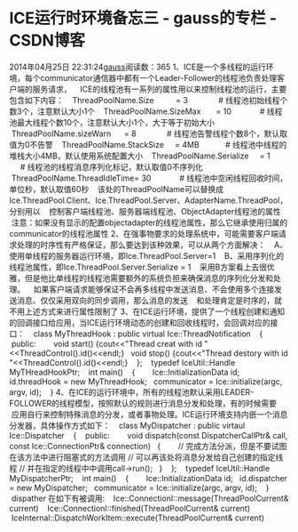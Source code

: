 # ICE运行时环境备忘三 - gauss的专栏 - CSDN博客
2014年04月25日 22:31:24[gauss](https://me.csdn.net/mathlmx)阅读数：365
1、ICE是一个多线程的运行环境，每个communicator通信器中都有一个Leader-Follower的线程池负责处理客户端的服务请求，
   ICE的线程池有一系列的属性用以来控制线程池的运行，主要包含如下内容：
   ThreadPoolName.Size          = 3              # 线程池初始线程个数3个，注意默认大小1个
   ThreadPoolName.SizeMax       = 10             # 线程池最大线程个数10个，注意默认大小1个，大于等于初始大小
   ThreadPoolName.sizeWarn      = 8              # 线程池告警线程个数8个，默认取值为0不告警
   ThreadPoolName.StackSize     = 4MB            # 线程池中线程的堆栈大小4MB，默认使用系统配置大小
   ThreadPoolName.Serialize     = 1              # 线程池的线程消息序列化标记，默认取值0不序列化
   ThreadPoolName.ThreadIdleTime= 30             # 线程池中空闲线程回收时间，单位秒，默认取值60秒
   该处的ThreadPoolName可以替换成Ice.ThreadPool.Client、Ice.ThreadPool.Server、AdapterName.ThreadPool，分别用以
   控制客户端线程池、服务器端线程池、ObjectAdapter线程池的属性
   注意：如果没有显示的配置objectadapter的线程池属性，那么它继承使用归属的communicator的线程池属性
2、在强事物要求的处理系统中，可能需要客户端请求处理的时序性有严格保证，那么要达到该种效果，可以从两个方面解决：
   A、使用单线程的服务器运行环境，即Ice.ThreadPool.Server=1
   B、采用序列化的线程池属性，即Ice.ThreadPool.Server.Serialize = 1
   采用B方案看上去很优雅，但是他比单线程的线程池需要额外的系统负担来确保消息的序列化分发和处理。
   如果客户端请求能够保证不会再多线程中发送消息、不会使用多个连接发送消息、仅仅采用双向的同步调用，那么消息的发送
   和处理肯定是时序的，就不用上述方式来进行属性限制了
3、在ICE运行环境，提供了一个线程创建和通知的回调接口给应用，当ICE运行环境动态的创建和回收线程时，会回调对应的接口：
   class MyThreadHook : public virtual Ice::ThreadNotification
   {
   public:
       void start() {cout<<"Thread creat with id "<<ThreadControl().id()<<endl;}
  void stop() {cout<<"Thread destory with id "<<ThreadControl().id()<<endl;}
   };
   typedef IceUtil::Handle<MyThreadHook> MyTHreadHookPtr;
   int main()
   {
       Ice::InitializationData id;
  id.threadHook = new MyThreadHook;
  communicator = Ice::initialize(argc, argv, id);
   }
4、在ICE的运行环境中，所有的线程池默认采用LEADER-FOLLOWER的线程模型，按照默认的规则进行消息分发和处理，有的时候需要
   应用自行来控制特殊消息的分发，或者事物处理。ICE运行环境支持内嵌一个消息分发器，具体操作方式如下：
   class MyDispatcher : public virtaul Ice::Dispatcher
   {
   public:
       void dispatch(const DispatcherCallPtr& call, const Ice::ConnectionPtr& connection)
  {
       // 完成方法分派，但是不要试图在该方法中进行阻塞式的方法调用
// 可以再该处将消息分发给自己创建的指定线程
// 并在指定的线程中中调用call->run();
  }
   };
   typedef IceUtil::Handle<MyDispatcher> MyDispatcherPtr;
   int main()
   {
       Ice::InitializationData id;
  id.dispatcher = new MyDispatcher;
  communicator = Ice::initialize(argc, argv, id);
   }
   dispather 在如下有被调用:
   Ice::ConnectionI::message(ThreadPoolCurrent& current)
   Ice::ConnectionI::finished(ThreadPoolCurrent& current)
   IceInternal::DispatchWorkItem::execute(ThreadPoolCurrent& current)
